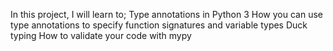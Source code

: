 In this project, I will learn to;
Type annotations in Python 3
How you can use type annotations to specify function signatures and variable types
Duck typing
How to validate your code with mypy
